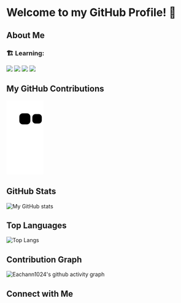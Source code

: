 # Welcome to my GitHub Profile! 👋

## About Me

### 🏗️ Learning:

<code><img src="https://img.shields.io/badge/typescript-%23007ACC.svg?style=for-the-badge&logo=typescript&logoColor=white"/></code>
<code><img src="https://img.shields.io/badge/vuejs-%2335495e.svg?style=for-the-badge&logo=vuedotjs&logoColor=%234FC08D"/></code>
<code><img src="https://img.shields.io/badge/react-%2320232a.svg?style=for-the-badge&logo=react&logoColor=%2361DAFB"/></code>
<code><img src="https://img.shields.io/badge/node.js-6DA55F?style=for-the-badge&logo=node.js&logoColor=white"/></code>





## My GitHub Contributions
![GitHub Contribution Graph](https://github.com/eachann1024/eachann1024/blob/output/github-contribution-grid-snake.svg)


## GitHub Stats

![My GitHub stats](https://github-readme-stats.vercel.app/api?username=eachann1024&show_icons=true&theme=radical)


## Top Languages
![Top Langs](https://github-readme-stats.vercel.app/api/top-langs/?username=eachann1024&layout=compact)


## Contribution Graph

![Eachann1024's github activity graph](https://github-readme-activity-graph.vercel.app/graph?username=eachann1024&theme=react-dark)


## Connect with Me
